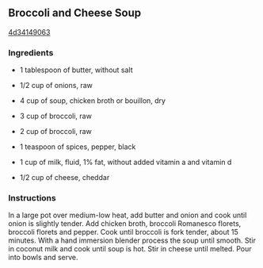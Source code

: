 ## Broccoli and Cheese Soup

[4d34149063](http://tastykitchen.com/recipes/soups/broccoli-and-cheese-soup-4/)

### Ingredients

 - 1 tablespoon of butter, without salt

 - 1/2 cup of onions, raw

 - 4 cup of soup, chicken broth or bouillon, dry

 - 3 cup of broccoli, raw

 - 2 cup of broccoli, raw

 - 1 teaspoon of spices, pepper, black

 - 1 cup of milk, fluid, 1% fat, without added vitamin a and vitamin d

 - 1/2 cup of cheese, cheddar

### Instructions

In a large pot over medium-low heat, add butter and onion and cook until onion is slightly tender. Add chicken broth, broccoli Romanesco florets, broccoli florets and pepper. Cook until broccoli is fork tender, about 15 minutes. With a hand immersion blender process the soup until smooth. Stir in coconut milk and cook until soup is hot. Stir in cheese until melted. Pour into bowls and serve.